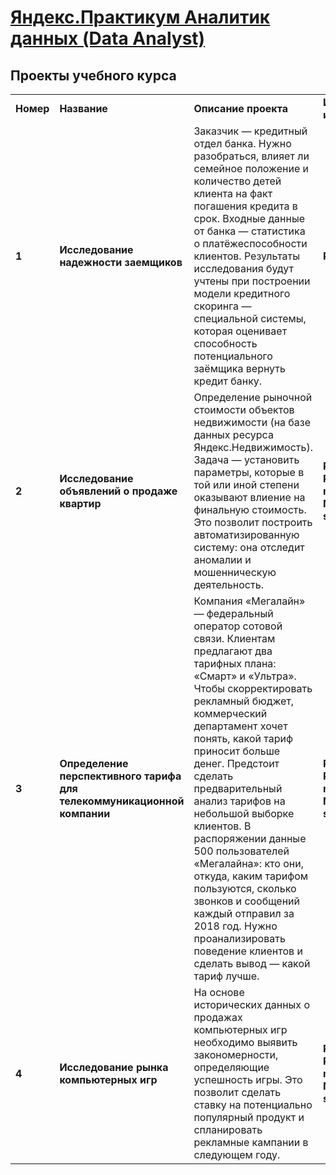 # [Яндекс.Практикум Аналитик данных (Data Analyst)](https://praktikum.yandex.ru/data-analyst/)
## <b>Проекты учебного курса</b></a>
<table>
  <tr>
    <td><b>Номер</b></td>
    <td><b>Название</b></td>
    <td><b>Описание проекта</b></td>
    <td><b>Используемые инструменты</b></td>
  <tr>
    <td><b>1</b></td>
    <td><b>Исследование надежности заемщиков</b></td>
    <td>Заказчик — кредитный отдел банка. Нужно разобраться, влияет ли семейное положение и количество детей клиента на факт погашения кредита в срок. Входные данные от банка — статистика о платёжеспособности клиентов.
    Результаты исследования будут учтены при построении модели кредитного скоринга — специальной системы, которая оценивает способность потенциального заёмщика вернуть кредит банку.</td>
    <td><b>Python,Pandas</b></td>
  <tr>
    <td> <b>2</b></td>
    <td><b>Исследование объявлений о продаже квартир</b></td>
    <td>Определение рыночной стоимости объектов недвижимости (на базе данных ресурса Яндекс.Недвижимость). Задача — установить параметры, которые в той или иной степени оказывают влиение на финальную стоимость. Это позволит построить автоматизированную систему: она отследит аномалии и мошенническую деятельность. 
    </td>
    <td><b>Python, Pandas, matplotlib, NumPy, seaborn</b></td>
  <tr>
  <tr>
    <td> <b>3</b></td>
    <td><b>Определение перспективного тарифа для телекоммуникационной компании</b></td>
    <td> Компания «Мегалайн» — федеральный оператор сотовой связи. Клиентам предлагают два тарифных плана: «Смарт» и «Ультра». Чтобы скорректировать рекламный бюджет, коммерческий департамент хочет понять, какой тариф приносит больше денег.
    Предстоит сделать предварительный анализ тарифов на небольшой выборке клиентов. В распоряжении данные 500 пользователей «Мегалайна»: кто они, откуда, каким тарифом пользуются, сколько звонков и сообщений каждый отправил за 2018 год. Нужно проанализировать поведение клиентов и сделать вывод — какой тариф лучше.</td>
    <td><b>Python, Pandas, matplotlib, NumPy, seaborn, SciPy</b></td>
  <tr>
  <tr>
    <td> <b>4</b></td>
    <td><b>Исследование рынка компьютерных игр</b></td>
    <td> На основе исторических данных о продажах компьютерных игр необходимо выявить закономерности, определяющие успешность игры. Это позволит сделать ставку на потенциально популярный продукт и спланировать рекламные кампании в следующем году.</td>
    <td><b>Python, Pandas, matplotlib, NumPy, seaborn, SciPy</b></td>
  <tr>
<table>
